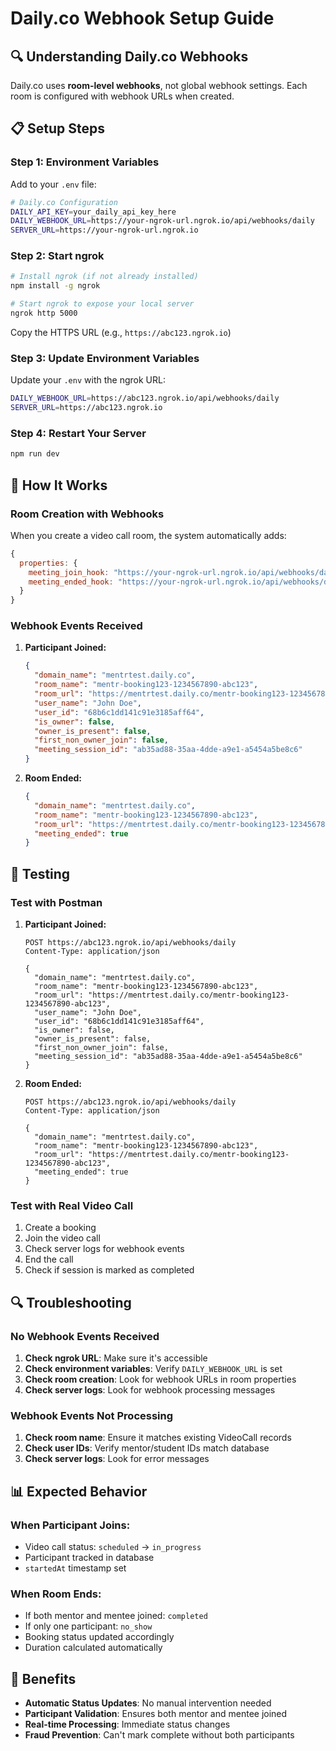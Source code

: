# Daily.co Webhook Setup Guide

## **🔍 Understanding Daily.co Webhooks**

Daily.co uses **room-level webhooks**, not global webhook settings. Each room is configured with webhook URLs when created.

## **📋 Setup Steps**

### **Step 1: Environment Variables**

Add to your `.env` file:

```bash
# Daily.co Configuration
DAILY_API_KEY=your_daily_api_key_here
DAILY_WEBHOOK_URL=https://your-ngrok-url.ngrok.io/api/webhooks/daily
SERVER_URL=https://your-ngrok-url.ngrok.io
```

### **Step 2: Start ngrok**

```bash
# Install ngrok (if not already installed)
npm install -g ngrok

# Start ngrok to expose your local server
ngrok http 5000
```

Copy the HTTPS URL (e.g., `https://abc123.ngrok.io`)

### **Step 3: Update Environment Variables**

Update your `.env` with the ngrok URL:

```bash
DAILY_WEBHOOK_URL=https://abc123.ngrok.io/api/webhooks/daily
SERVER_URL=https://abc123.ngrok.io
```

### **Step 4: Restart Your Server**

```bash
npm run dev
```

## **🔧 How It Works**

### **Room Creation with Webhooks**

When you create a video call room, the system automatically adds:

```javascript
{
  properties: {
    meeting_join_hook: "https://your-ngrok-url.ngrok.io/api/webhooks/daily",
    meeting_ended_hook: "https://your-ngrok-url.ngrok.io/api/webhooks/daily"
  }
}
```

### **Webhook Events Received**

1. **Participant Joined:**
   ```json
   {
     "domain_name": "mentrtest.daily.co",
     "room_name": "mentr-booking123-1234567890-abc123",
     "room_url": "https://mentrtest.daily.co/mentr-booking123-1234567890-abc123",
     "user_name": "John Doe",
     "user_id": "68b6c1dd141c91e3185aff64",
     "is_owner": false,
     "owner_is_present": false,
     "first_non_owner_join": false,
     "meeting_session_id": "ab35ad88-35aa-4dde-a9e1-a5454a5be8c6"
   }
   ```

2. **Room Ended:**
   ```json
   {
     "domain_name": "mentrtest.daily.co",
     "room_name": "mentr-booking123-1234567890-abc123",
     "room_url": "https://mentrtest.daily.co/mentr-booking123-1234567890-abc123",
     "meeting_ended": true
   }
   ```

## **🧪 Testing**

### **Test with Postman**

1. **Participant Joined:**
   ```http
   POST https://abc123.ngrok.io/api/webhooks/daily
   Content-Type: application/json

   {
     "domain_name": "mentrtest.daily.co",
     "room_name": "mentr-booking123-1234567890-abc123",
     "room_url": "https://mentrtest.daily.co/mentr-booking123-1234567890-abc123",
     "user_name": "John Doe",
     "user_id": "68b6c1dd141c91e3185aff64",
     "is_owner": false,
     "owner_is_present": false,
     "first_non_owner_join": false,
     "meeting_session_id": "ab35ad88-35aa-4dde-a9e1-a5454a5be8c6"
   }
   ```

2. **Room Ended:**
   ```http
   POST https://abc123.ngrok.io/api/webhooks/daily
   Content-Type: application/json

   {
     "domain_name": "mentrtest.daily.co",
     "room_name": "mentr-booking123-1234567890-abc123",
     "room_url": "https://mentrtest.daily.co/mentr-booking123-1234567890-abc123",
     "meeting_ended": true
   }
   ```

### **Test with Real Video Call**

1. Create a booking
2. Join the video call
3. Check server logs for webhook events
4. End the call
5. Check if session is marked as completed

## **🔍 Troubleshooting**

### **No Webhook Events Received**

1. **Check ngrok URL**: Make sure it's accessible
2. **Check environment variables**: Verify `DAILY_WEBHOOK_URL` is set
3. **Check room creation**: Look for webhook URLs in room properties
4. **Check server logs**: Look for webhook processing messages

### **Webhook Events Not Processing**

1. **Check room name**: Ensure it matches existing VideoCall records
2. **Check user IDs**: Verify mentor/student IDs match database
3. **Check server logs**: Look for error messages

## **📊 Expected Behavior**

### **When Participant Joins:**
- Video call status: `scheduled` → `in_progress`
- Participant tracked in database
- `startedAt` timestamp set

### **When Room Ends:**
- If both mentor and mentee joined: `completed`
- If only one participant: `no_show`
- Booking status updated accordingly
- Duration calculated automatically

## **🎯 Benefits**

- **Automatic Status Updates**: No manual intervention needed
- **Participant Validation**: Ensures both mentor and mentee joined
- **Real-time Processing**: Immediate status changes
- **Fraud Prevention**: Can't mark complete without both participants
